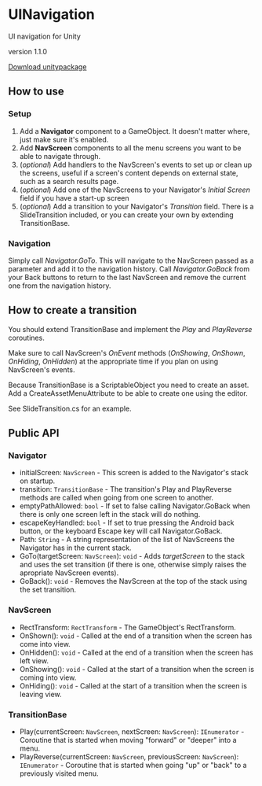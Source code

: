 # UINavigation

UI navigation for Unity

version 1.1.0

[Download unitypackage](https://github.com/chiarpavel/ui-navigation/raw/master/ui-navigation.unitypackage)

## How to use

### Setup

1. Add a __Navigator__ component to a GameObject. It doesn't matter where, just make sure it's enabled.
2. Add __NavScreen__ components to all the menu screens you want to be able to navigate through.
3. (_optional_) Add handlers to the NavScreen's events to set up or clean up the screens, useful if a screen's content depends on external state, such as a search results page.
4. (_optional_) Add one of the NavScreens to your Navigator's _Initial Screen_ field if you have a start-up screen
5. (_optional_) Add a transition to your Navigator's _Transition_ field. There is a SlideTransition included, or you can create your own by extending TransitionBase.

### Navigation

Simply call _Navigator.GoTo_. This will navigate to the NavScreen passed as a parameter and add it to the navigation history. Call _Navigator.GoBack_ from your Back buttons to return to the last NavScreen and remove the current one from the navigation history.

## How to create a transition

You should extend TransitionBase and implement the _Play_ and _PlayReverse_ coroutines.

Make sure to call NavScreen's _OnEvent_ methods (_OnShowing_, _OnShown_, _OnHiding_, _OnHidden_) at the appropriate time if you plan on using NavScreen's events.

Because TransitionBase is a ScriptableObject you need to create an asset. Add a CreateAssetMenuAttribute to be able to create one using the editor.

See SlideTransition.cs for an example.

## Public API

### Navigator

* initialScreen: `NavScreen` - This screen is added to the Navigator's stack on startup.
* transition: `TransitionBase` - The transition's Play and PlayReverse methods are called when going from one screen to another.
* emptyPathAllowed: `bool` - If set to false calling Navigator.GoBack when there is only one screen left in the stack will do nothing.
* escapeKeyHandled: `bool` - If set to true pressing the Android back button, or the keyboard Escape key will call Navigator.GoBack.
* Path: `String` - A string representation of the list of NavScreens the Navigator has in the current stack.
* GoTo(targetScreen: `NavScreen`): `void` - Adds _targetScreen_ to the stack and uses the set transition (if there is one, otherwise simply raises the apropriate NavScreen events).
* GoBack(): `void` - Removes the NavScreen at the top of the stack using the set transition.

### NavScreen

* RectTransform: `RectTransform` - The GameObject's RectTransform.
* OnShown(): `void` - Called at the end of a transition when the screen has come into view.
* OnHidden(): `void` - Called at the end of a transition when the screen has left view.
* OnShowing(): `void` - Called at the start of a transition when the screen is coming into view.
* OnHiding(): `void` - Called at the start of a transition when the screen is leaving view.

### TransitionBase

* Play(currentScreen: `NavScreen`, nextScreen: `NavScreen`): `IEnumerator` - Coroutine that is started when moving "forward" or "deeper" into a menu.
* PlayReverse(currentScreen: `NavScreen`, previousScreen: `NavScreen`): `IEnumerator` - Coroutine that is started when going "up" or "back" to a previously visited menu.
